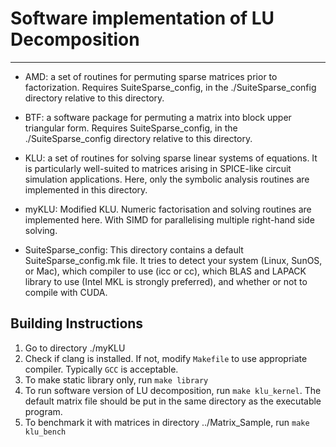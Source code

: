 # Software implementation of LU Decomposition
---

- AMD: a set of routines for permuting sparse matrices prior to factorization.
  Requires SuiteSparse_config, in the ./SuiteSparse_config directory relative to this directory.

- BTF: a software package for permuting a matrix into block upper triangular form.
  Requires SuiteSparse_config, in the ./SuiteSparse_config directory relative to this directory.

- KLU: a set of routines for solving sparse linear systems of equations. It is particularly well-suited to matrices arising in SPICE-like circuit simulation applications.
  Here, only the symbolic analysis routines are implemented in this directory.

- myKLU: Modified KLU. Numeric factorisation and solving routines are implemented here. With SIMD for parallelising multiple right-hand side solving.

- SuiteSparse_config: This directory contains a default SuiteSparse_config.mk file.  It tries to detect your system (Linux, SunOS, or Mac), which compiler to use (icc or cc), which BLAS and LAPACK library to use (Intel MKL is strongly preferred), and whether or not to compile with CUDA.

## Building Instructions
1. Go to directory ./myKLU
2. Check if clang is installed. If not, modify `Makefile` to use appropriate compiler. Typically `GCC` is acceptable.
3. To make static library only, run `make library`
4. To run software version of LU decomposition, run `make klu_kernel`. The default matrix file should be put in the same directory as the executable program.
5. To benchmark it with matrices in directory ../Matrix_Sample, run `make klu_bench`